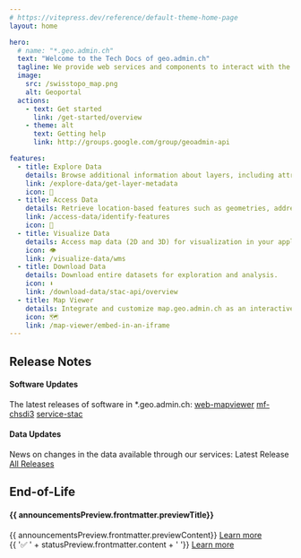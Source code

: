 ```yaml
---
# https://vitepress.dev/reference/default-theme-home-page
layout: home

hero:
  # name: "*.geo.admin.ch"
  text: "Welcome to the Tech Docs of geo.admin.ch"
  tagline: We provide web services and components to interact with the Federal Spatial Data Infrastructure (FSDI). The tech docs are dedicated to developers using these services.
  image:
    src: /swisstopo_map.png
    alt: Geoportal
  actions:
    - text: Get started
      link: /get-started/overview
    - theme: alt
      text: Getting help
      link: http://groups.google.com/group/geoadmin-api

features:
  - title: Explore Data
    details: Browse additional information about layers, including attributes and other metadata.
    link: /explore-data/get-layer-metadata
    icon: 🧭
  - title: Access Data
    details: Retrieve location-based features such as geometries, addresses and elevation.
    link: /access-data/identify-features
    icon: 🔎
  - title: Visualize Data
    details: Access map data (2D and 3D) for visualization in your application.
    icon: 👁
    link: /visualize-data/wms
  - title: Download Data
    details: Download entire datasets for exploration and analysis.
    icon: ⬇️
    link: /download-data/stac-api/overview
  - title: Map Viewer
    details: Integrate and customize map.geo.admin.ch as an interactive map in your webpage.
    icon: 🗺️
    link: /map-viewer/embed-in-an-iframe
---
```


<script setup>
import { onMounted, onUnmounted, h, createApp } from 'vue'
import { data as releases } from './scripts/releases-content.data.ts'
import { data as status } from './scripts/status.data.ts'
import { data as announcements } from './scripts/announcements.data.ts'
import StatusBanner from './components/StatusBanner.vue'

const lastRelease = releases.at(0)
const statusPreview = status[0]
const announcementsPreview = announcements[0]


let statusContainer = null;
let app = null;
// Initiate and attach StatusBanner to the header, if type is 'warning' or 'danger'
onMounted(() => {
  if (statusPreview.frontmatter.type !== 'warning' && statusPreview.frontmatter.type !== 'danger' ) return;
  const headerContainer = document.querySelector('.VPNav');
  statusContainer = document.createElement('div');
  statusContainer.className = 'status-container';

  if (headerContainer && headerContainer.parentNode) {
    headerContainer.parentNode.insertBefore(statusContainer, headerContainer.nextSibling);

    app = createApp({
      render: () => h(StatusBanner, {
        status: statusPreview.frontmatter
      })
    });
    
    app.mount(statusContainer);
  }
})

onUnmounted(() => {
  // Clean up when user leaves the page
  if (app) {
    app.unmount();
  }
  
  if (statusContainer && statusContainer.parentNode) {
    statusContainer.parentNode.removeChild(statusContainer);
  }
})

</script>
<div class="home-container">
  <div class="releases-container">
    <h2 id="home-container-h2">Release Notes</h2>
    <div class="releases-container-cols">
      <div class="home-container-col">
        <h4>Software Updates</h4>
        <span>The latest releases of software in *.geo.admin.ch:</span>
        <a class="vp-external-link-icon link" href="https://github.com/geoadmin/web-mapviewer/releases">web-mapviewer</a>
        <a class="vp-external-link-icon link" href="https://github.com/geoadmin/mf-chsdi3/releases">mf-chsdi3</a>
        <a class="vp-external-link-icon link" href="https://github.com/geoadmin/service-stac/releases">service-stac</a>
      </div>
      <div class="home-container-col">
        <h4>Data Updates</h4>
        <span>News on changes in the data available through our services:</span>
        <a :href="lastRelease.url">Latest Release</a>
        <a href="/releases/release-notes">All Releases</a>
      </div>
    </div>
  </div>
  <div class="announcements-container">
    <h2 id="home-container-h2">End-of-Life</h2>
    <div class="home-container-col">
      <h4>{{ announcementsPreview.frontmatter.previewTitle}}</h4>
      <span>{{ announcementsPreview.frontmatter.previewContent}}</span>
      <a href="/page/end-of-life">Learn more</a>
    </div>
  </div>
</div>
<div class="home-status-container" v-if="statusPreview.frontmatter.type === 'info'">
  <span class="status-content-text">{{ '✅ ' +  statusPreview.frontmatter.content + ' '}}</span>
  <a href="/page/status-page">Learn more</a>
</div>
